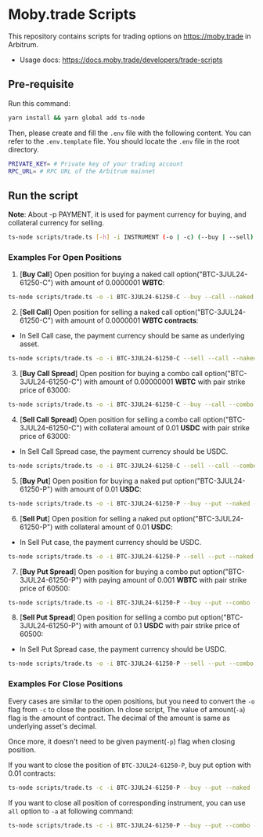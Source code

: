 
# Moby.trade Scripts

This repository contains scripts for trading options on https://moby.trade in Arbitrum.

* Usage docs: https://docs.moby.trade/developers/trade-scripts

## Pre-requisite
Run this command:
```bash
yarn install && yarn global add ts-node
```

Then, please create and fill the `.env` file with the following content. You can refer to the `.env.template` file.
You should locate the `.env` file in the root directory.

```bash
PRIVATE_KEY= # Private key of your trading account
RPC_URL= # RPC URL of the Arbitrum mainnet
```

## Run the script
**Note**: About -p PAYMENT, it is used for payment currency for buying, and collateral currency for selling. 

```bash
ts-node scripts/trade.ts [-h] -i INSTRUMENT (-o | -c) (--buy | --sell) (--call | --put) (--naked | --combo) [-p PAYMENT] -a AMOUNT [-pair PAIR_STRIKE_PRICE]
```

### Examples For Open Positions

1. [**Buy Call**] Open position for buying a naked call option("BTC-3JUL24-61250-C") with amount of 0.0000001 **WBTC**:
```bash
ts-node scripts/trade.ts -o -i BTC-3JUL24-61250-C --buy --call --naked -p wbtc -a 0.0000001
```
2. [**Sell Call**] Open position for selling a naked call option("BTC-3JUL24-61250-C") with amount of 0.0000001 **WBTC contracts**:
* In Sell Call case, the payment currency should be same as underlying asset.
```bash
ts-node scripts/trade.ts -o -i BTC-3JUL24-61250-C --sell --call --naked -p wbtc -a 0.0000001
```
3. [**Buy Call Spread**] Open position for buying a combo call option("BTC-3JUL24-61250-C") with amount of 0.00000001 **WBTC** with pair strike price of 63000:
```bash
ts-node scripts/trade.ts -o -i BTC-3JUL24-61250-C --buy --call --combo -p eth -a 0.000001 -pair 63000
```
4. [**Sell Call Spread**] Open position for selling a combo call option("BTC-3JUL24-61250-C") with collateral amount of 0.01 **USDC** with pair strike price of 63000:
* In Sell Call Spread case, the payment currency should be USDC.
```bash
ts-node scripts/trade.ts -o -i BTC-3JUL24-61250-C --sell --call --combo -p usdc -a 0.01 --pair 63000
```
5. [**Buy Put**] Open position for buying a naked put option("BTC-3JUL24-61250-P") with amount of 0.01 **USDC**:
```bash
ts-node scripts/trade.ts -o -i BTC-3JUL24-61250-P --buy --put --naked -p usdc -a 0.01
```
6. [**Sell Put**] Open position for selling a naked put option("BTC-3JUL24-61250-P") with collateral amount of 0.01 **USDC**:
* In Sell Put case, the payment currency should be USDC.
```bash
ts-node scripts/trade.ts -o -i BTC-3JUL24-61250-P --sell --put --naked -p usdc -a 0.01
```
7. [**Buy Put Spread**] Open position for buying a combo put option("BTC-3JUL24-61250-P") with paying amount of 0.001 **WBTC** with pair strike price of 60500:
```bash
ts-node scripts/trade.ts -o -i BTC-3JUL24-61250-P --buy --put --combo -p usdc -a 0.001 --pair 60500
```
8. [**Sell Put Spread**] Open position for selling a combo put option("BTC-3JUL24-61250-P") with amount of 0.1 **USDC** with pair strike price of 60500:
* In Sell Put Spread case, the payment currency should be USDC.
```bash
ts-node scripts/trade.ts -o -i BTC-3JUL24-61250-P --sell --put --combo -p usdc -a 0.1 --pair 60500
```

### Examples For Close Positions

Every cases are similar to the open positions, but you need to convert the `-o` flag from `-c` to close the position.
In close script, The value of amount(`-a`) flag is the amount of contract. The decimal of the amount is same as underlying asset's decimal. 

Once more, it doesn't need to be given payment(`-p`) flag when closing position.

If you want to close the position of `BTC-3JUL24-61250-P`, buy put option with 0.01 contracts:
```bash
ts-node scripts/trade.ts -c -i BTC-3JUL24-61250-P --buy --put --naked -a 0.01
```

If you want to close all position of corresponding instrument, you can use `all` option to `-a`  at following command:
```bash
ts-node scripts/trade.ts -c -i BTC-3JUL24-61250-P --buy --put --combo -a all --pair 60500
```